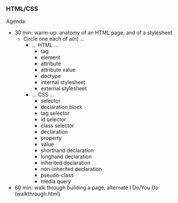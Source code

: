 ### HTML/CSS

Agenda:
- 30 min: warm-up: anatomy of an HTML page, and of a stylesheet
    - Circle one each of a(n) ...
        - ... HTML ...
            - tag
            - element
            - attribute
            - attribute value
            - doctype
            - internal stylesheet
            - external stylesheet
        - ... CSS ...
            - selector
            - declaration block
            - tag selector
            - id selector
            - class selector
            - declaration
            - property
            - value
            - shorthand declaration
            - longhand declaration
            - inherited declaration
            - non-inherited declaration
            - pseudo-class
            - media query
- 60 min: walk through building a page, alternate I Do/You Do (walkthrough.html)
